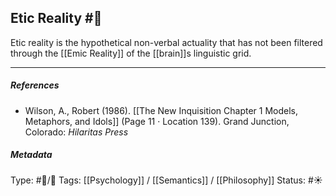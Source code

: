 ## Etic Reality  #🧠 

Etic reality is the hypothetical non-verbal actuality that has not been filtered through the [[Emic Reality]] of the [[brain]]s linguistic grid.

___

##### References

- Wilson, A., Robert (1986). [[The New Inquisition Chapter 1 Models, Metaphors, and Idols]] (Page 11 · Location 139). Grand Junction, Colorado: _Hilaritas Press_

##### Metadata

Type: #🔵/🔵 
Tags: [[Psychology]] / [[Semantics]] / [[Philosophy]]
Status: #☀️ 